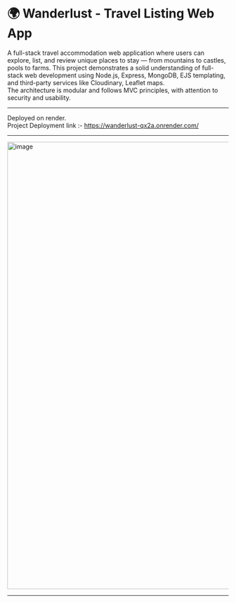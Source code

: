 # 🌍 Wanderlust - Travel Listing Web App
A full-stack travel accommodation web application where users can explore, list, and review unique places to stay — from mountains to castles, pools to farms.
This project demonstrates a solid understanding of full-stack web development using Node.js, Express, MongoDB, EJS templating, and third-party services like Cloudinary, Leaflet maps.   
The architecture is modular and follows MVC principles, with attention to security and usability.
<hr>

Deployed on render.<br>
Project Deployment link :- https://wanderlust-qx2a.onrender.com/
<hr>
<img width="1919" height="1017" alt="image" src="https://github.com/user-attachments/assets/338fe96a-fb5c-438f-9d50-8b2d7c801f5f" />
<hr>
